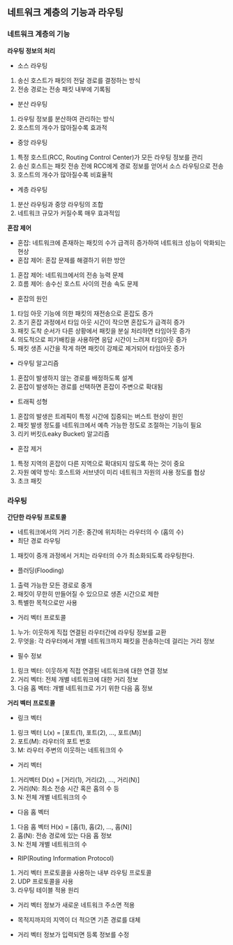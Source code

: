 ## 네트워크 계층의 기능과 라우팅

### 네트워크 계층의 기능

**라우팅 정보의 처리**

- 소스 라우팅

1. 송신 호스트가 패킷의 전달 경로를 결정하는 방식
2. 전송 경로는 전송 패킷 내부에 기록됨

- 분산 라우팅

1. 라우팅 정보를 분산하여 관리하는 방식
2. 호스트의 개수가 많아질수록 효과적

- 중앙 라우팅

1. 특정 호스트(RCC, Routing Control Center)가 모든 라우팅 정보를 관리
2. 송신 호스트는 패킷 전송 전에 RCC에게 경로 정보를 얻어서 소스 라우팅으로 전송
3. 호스트의 개수가 많아질수록 비효율적

- 계층 라우팅

1. 분산 라우팅과 중앙 라우팅의 조합
2. 네트워크 규모가 커질수록 매우 효과적임

**혼잡 제어**

- 혼잡: 네트워크에 존재하는 패킷의 수가 급격히 증가하여 네트워크 성능이 악화되는 현상
- 혼잡 제어: 혼잡 문제를 해결하기 위한 방안

1. 혼잡 제어: 네트워크에서의 전송 능력 문제
2. 흐름 제어: 송수신 호스트 사이의 전송 속도 문제

- 혼잡의 원인

1. 타임 아웃 기능에 의한 패킷의 재전송으로 혼잡도 증가
2. 초기 혼잡 과정에서 타임 아웃 시간이 작으면 혼잡도가 급격히 증가
3. 패킷 도착 순서가 다른 상황에서 패킷을 분실 처리하면 타임아웃 증가
4. 의도적으로 피기배킹을 사용하면 응답 시간이 느려져 타임아웃 증가
5. 패킷 생존 시간을 작게 하면 패킷이 강제로 제거되어 타임아웃 증가

- 라우팅 알고리즘

1. 혼잡이 발생하지 않는 경로를 배정하도록 설계
2. 혼잡이 발생하는 경로를 선택하면 혼잡이 주변으로 확대됨

- 트래픽 성형

1. 혼잡의 발생은 트레픽이 특정 시간에 집중되는 버스트 현상이 원인
2. 패킷 발생 정도를 네트워크에서 예측 가능한 정도로 조절하는 기능이 필요
3. 리키 버킷(Leaky Bucket) 알고리즘

- 혼잡 제거

1. 특정 지역의 혼잡이 다른 지역으로 확대되지 않도록 하는 것이 중요
2. 자원 예약 방식: 호스트와 서브넷이 미리 네트워크 자원의 사용 정도를 협상
3. 초크 패킷

### 라우팅

**간단한 라우팅 프로토콜**

- 네트워크에서의 거리 기준: 중간에 위치하는 라우터의 수 (홉의 수)
- 최단 경로 라우팅

1. 패킷이 중개 과정에서 거치는 라우터의 수가 최소화되도록 라우팅한다.

- 플러딩(Flooding)

1. 출력 가능한 모든 경로로 중개
2. 패킷이 무한히 만들어질 수 있으므로 생존 시간으로 제한
3. 특별한 목적으로만 사용

- 거리 벡터 프로토콜

1. 누가: 이웃하게 직접 연결된 라우터간에 라우팅 정보를 교환
2. 무엇을: 각 라우터에서 개별 네트워크까지 패킷을 전송하는데 걸리는 거리 정보

- 필수 정보

1. 링크 벡터: 이웃하게 직접 연결된 네트워크에 대한 연결 정보
2. 거리 벡터: 전체 개별 네트워크에 대한 거리 정보
3. 다음 홉 벡터: 개별 네트워크로 가기 위한 다음 홉 정보

**거리 벡터 프로토콜**

- 링크 벡터

1. 링크 벡터 L(x) = [포트(1), 포트(2), ..., 포트(M)]
2. 포트(M): 라우터의 포트 번호
3. M: 라우터 주변의 이웃하는 네트워크의 수

- 거리 벡터

1. 거리벡터 D(x) = [거리(1), 거리(2), ..., 거리(N)]
2. 거리(N): 최소 전송 시간 혹은 홉의 수 등
3. N: 전체 개별 네트워크의 수

- 다음 홉 벡터

1. 다음 홉 벡터 H(x) = [홉(1), 홉(2), ..., 홉(N)]
2. 홉(N): 전송 경로에 있는 다음 홉 정보
3. N: 전체 개별 네트워크의 수

- RIP(Routing Information Protocol)

1. 거리 벡터 프로토콜을 사용하는 내부 라우팅 프로토콜
2. UDP 프로토콜을 사용
3. 라우팅 테이블 적용 원리

- 거리 벡터 정보가 새로운 네트워크 주소면 적용

- 목적지까지의 지역이 더 적으면 기존 경로를 대체

- 거리 벡터 정보가 입력되면 등록 정보를 수정
